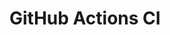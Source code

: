 # GitHub Actions CI



























































































































































































































































































































































































































































































































































































































































































































































































































































































































































































































